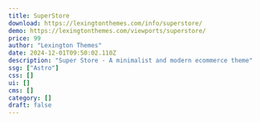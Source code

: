 ```yaml
---
title: SuperStore
download: https://lexingtonthemes.com/info/superstore/
demo: https://lexingtonthemes.com/viewports/superstore/
price: 99
author: "Lexington Themes"
date: 2024-12-01T09:50:02.110Z
description: "Super Store - A minimalist and modern ecommerce theme"
ssg: ["Astro"]
css: []
ui: []
cms: []
category: []
draft: false
---
```

